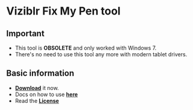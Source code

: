 # Viziblr Fix My Pen tool

## Important
- This tool is **OBSOLETE** and only worked with Windows 7.
- There's no need to use this tool any more with modern tablet drivers.

## Basic information
- **[Download](https://github.com/saveenr/Fix_My_Pen/releases)** it now.
- Docs on how to use **[here](https://github.com/viziblr/ViziblrBlog/blob/main/posts/20110813_Fix_My_Pen.md)**
- Read the **[License](LICENSE.md)**
